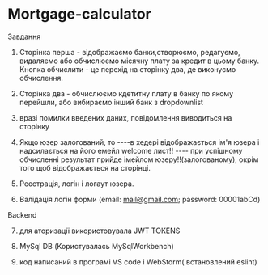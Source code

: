 # Mortgage-calculator

Завдання

1. Сторінка перша - відображаємо банки,створюємо, редагуємо, видаляємо або обчислюємо місячну плату за кредит в цьому банку. Кнопка обчислити - це перехід на сторінку два, де виконуємо обчислення.

2. Сторінка два - обчислюємо кдетитну плату в банку по якому перейшли, або вибираємо інший банк з dropdownlist

3. вразі помилки введених даних, повідомлення виводиться на сторінку

4. Якщо юзер залогований, то
   ----в хедері відображається ім'я юзера і надсилається на його емейл welcome лист!!
   ---- при успішному обчисленні результат прийде імейлом юзеру!!(залогованому), окрім того щоб відображається на сторінці.

5. Реєстрація, логін і логаут юзера.

6. Валідація логін форми (email: mail@gmail.com; password: 00001abCd)

Backend

7.  для аторизації використовувала JWT TOKENS

8.  MySql DB (Користувалась MySqlWorkbench)

9.  код написаний в програмі VS code і WebStorm( встановлений eslint)
